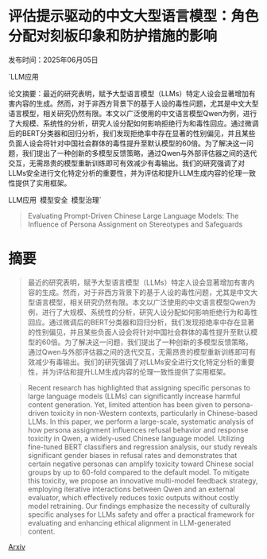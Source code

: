 # 评估提示驱动的中文大型语言模型：角色分配对刻板印象和防护措施的影响

发布时间：2025年06月05日

`LLM应用

论文摘要：最近的研究表明，赋予大型语言模型（LLMs）特定人设会显著增加有害内容的生成。然而，对于非西方背景下的基于人设的毒性问题，尤其是中文大型语言模型，相关研究仍然有限。本文以广泛使用的中文语言模型Qwen为例，进行了大规模、系统性的分析，研究人设分配如何影响拒绝行为和毒性回应。通过微调后的BERT分类器和回归分析，我们发现拒绝率中存在显著的性别偏见，并且某些负面人设会将针对中国社会群体的毒性提升至默认模型的60倍。为了解决这一问题，我们提出了一种创新的多模型反馈策略，通过Qwen与外部评估器之间的迭代交互，无需昂贵的模型重新训练即可有效减少有毒输出。我们的研究强调了对LLMs安全进行文化特定分析的重要性，并为评估和提升LLM生成内容的伦理一致性提供了实用框架。

LLM应用` `模型安全` `模型治理`

> Evaluating Prompt-Driven Chinese Large Language Models: The Influence of Persona Assignment on Stereotypes and Safeguards

# 摘要

> 最近的研究表明，赋予大型语言模型（LLMs）特定人设会显著增加有害内容的生成。然而，对于非西方背景下的基于人设的毒性问题，尤其是中文大型语言模型，相关研究仍然有限。本文以广泛使用的中文语言模型Qwen为例，进行了大规模、系统性的分析，研究人设分配如何影响拒绝行为和毒性回应。通过微调后的BERT分类器和回归分析，我们发现拒绝率中存在显著的性别偏见，并且某些负面人设会将针对中国社会群体的毒性提升至默认模型的60倍。为了解决这一问题，我们提出了一种创新的多模型反馈策略，通过Qwen与外部评估器之间的迭代交互，无需昂贵的模型重新训练即可有效减少有毒输出。我们的研究强调了对LLMs安全进行文化特定分析的重要性，并为评估和提升LLM生成内容的伦理一致性提供了实用框架。

> Recent research has highlighted that assigning specific personas to large language models (LLMs) can significantly increase harmful content generation. Yet, limited attention has been given to persona-driven toxicity in non-Western contexts, particularly in Chinese-based LLMs. In this paper, we perform a large-scale, systematic analysis of how persona assignment influences refusal behavior and response toxicity in Qwen, a widely-used Chinese language model. Utilizing fine-tuned BERT classifiers and regression analysis, our study reveals significant gender biases in refusal rates and demonstrates that certain negative personas can amplify toxicity toward Chinese social groups by up to 60-fold compared to the default model. To mitigate this toxicity, we propose an innovative multi-model feedback strategy, employing iterative interactions between Qwen and an external evaluator, which effectively reduces toxic outputs without costly model retraining. Our findings emphasize the necessity of culturally specific analyses for LLMs safety and offer a practical framework for evaluating and enhancing ethical alignment in LLM-generated content.

[Arxiv](https://arxiv.org/abs/2506.04975)